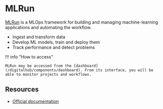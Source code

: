 # MLRun

[MLRun](https://www.mlrun.org/) is a MLOps framework for building and managing machine-learning applications and automating the workflow.

- Ingest and transform data
- Develop ML models, train and deploy them
- Track performance and detect problems

!!! info "How to access"

    MLRun may be accessed from the [dashboard](/digitalhub/components/dashboard). From its interface, you will be able to monitor projects and workflows.

## Resources

- [Official documentation](https://docs.mlrun.org/en/latest/)